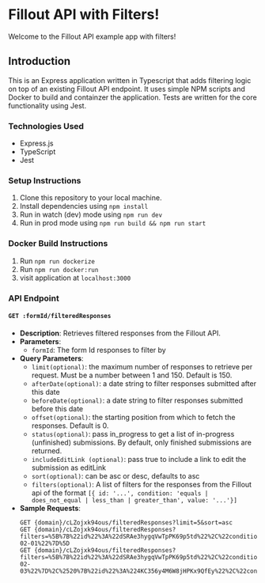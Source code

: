 # Fillout API with Filters!

Welcome to the Fillout API example app with filters!

## Introduction

This is an Express application written in Typescript that adds filtering logic on top of an existing Fillout API endpoint. It uses simple NPM scripts and Docker to build and containzer the application. Tests are written for the core functionality using Jest.

### Technologies Used

- Express.js
- TypeScript
- Jest

### Setup Instructions

1. Clone this repository to your local machine.
2. Install dependencies using `npm install`
3. Run in watch (dev) mode using `npm run dev`
4. Run in prod mode using `npm run build && npm run start`

### Docker Build Instructions
1. Run `npm run dockerize`
2. Run `npm run docker:run`
3. visit application at `localhost:3000`

### API Endpoint

#### `GET :formId/filteredResponses`

- **Description**: Retrieves filtered responses from the Fillout API.
- **Parameters**:
  - `formId`: The form Id responses to filter by
- **Query Parameters**:
  - `limit(optional)`: the maximum number of responses to retrieve per request. Must be a number between 1 and 150. Default is 150.
  - `afterDate(optional)`: a date string to filter responses submitted after this date
  - `beforeDate(optional)`: a date string to filter responses submitted before this date
  - `offset(optional)`: the starting position from which to fetch the responses. Default is 0.
  - `status(optional)`: pass in_progress to get a list of in-progress (unfinished) submissions. By default, only finished submissions are returned.
  - `includeEditLink (optional)`: pass true to include a link to edit the submission as editLink
  - `sort(optional)`: can be asc or desc, defaults to asc
  - `filters(optional)`: A list of filters for the responses from the Fillout api of the format `[{ id: '...', condition: 'equals | does_not_equal | less_than | greater_than', value: '...'}]`
- **Sample Requests**:
  ```http
  GET {domain}/cLZojxk94ous/filteredResponses?limit=5&sort=asc
  GET {domain}/cLZojxk94ous/filteredResponses?filters=%5B%7B%22id%22%3A%22dSRAe3hygqVwTpPK69p5td%22%2C%22condition%22%3A%22equals%22%2C%22value%22%3A%222024-02-01%22%7D%5D
  GET {domain}/cLZojxk94ous/filteredResponses?filters=%5B%7B%22id%22%3A%22dSRAe3hygqVwTpPK69p5td%22%2C%22condition%22%3A%20%22less_than%22%2C%22value%22%3A%222024-02-03%22%7D%2C%2520%7B%22id%22%3A%224KC356y4M6W8jHPKx9QfEy%22%2C%22condition%22%3A%20%22equals%22%2C%22value%22%3A%22Nothing%20much%20to%20share%20yet!%22%7D%5D
